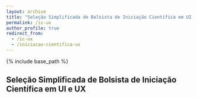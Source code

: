 ```yaml
---
layout: archive
title: "Seleção Simplificada de Bolsista de Iniciação Científica em UI e UX"
permalink: /ic-ux
author_profile: true
redirect_from:
  - /ic-ux
  - /iniciacao-cientifica-ux
---
```


{% include base_path %}

## Seleção Simplificada de Bolsista de Iniciação Científica em UI e UX
